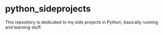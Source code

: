 # python_sideprojects

This repository is dedicated to my side projects in Python, basically running and learning stuff.
